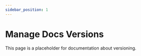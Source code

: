 ```yaml
---
sidebar_position: 1
---
```


# Manage Docs Versions

This page is a placeholder for documentation about versioning.
